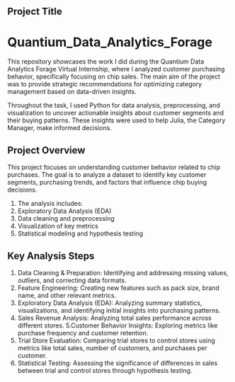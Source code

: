 ## Project Title
# Quantium_Data_Analytics_Forage
This repository showcases the work I did during the Quantium Data Analytics Forage Virtual Internship, where I analyzed customer purchasing behavior, specifically focusing on chip sales. The main aim of the project was to provide strategic recommendations for optimizing category management based on data-driven insights.

Throughout the task, I used Python for data analysis, preprocessing, and visualization to uncover actionable insights about customer segments and their buying patterns. These insights were used to help Julia, the Category Manager, make informed decisions.

## Project Overview 
This project focuses on understanding customer behavior related to chip purchases. The goal is to analyze a dataset to identify key customer segments, purchasing trends, and factors that influence chip buying decisions.

1. The analysis includes:
2. Exploratory Data Analysis (EDA)
3. Data cleaning and preprocessing
4. Visualization of key metrics
5. Statistical modeling and hypothesis testing

## Key Analysis Steps 
1. Data Cleaning & Preparation: Identifying and addressing missing values, outliers, and correcting data formats.
2. Feature Engineering: Creating new features such as pack size, brand name, and other relevant metrics.
3. Exploratory Data Analysis (EDA): Analyzing summary statistics, visualizations, and identifying initial insights into purchasing patterns.
4. Sales Revenue Analysis: Analyzing total sales performance across different stores.
5.Customer Behavior Insights: Exploring metrics like purchase frequency and customer retention.
6. Trial Store Evaluation: Comparing trial stores to control stores using metrics like total sales, number of customers, and purchases per customer.
7. Statistical Testing: Assessing the significance of differences in sales between trial and control stores through hypothesis testing.

